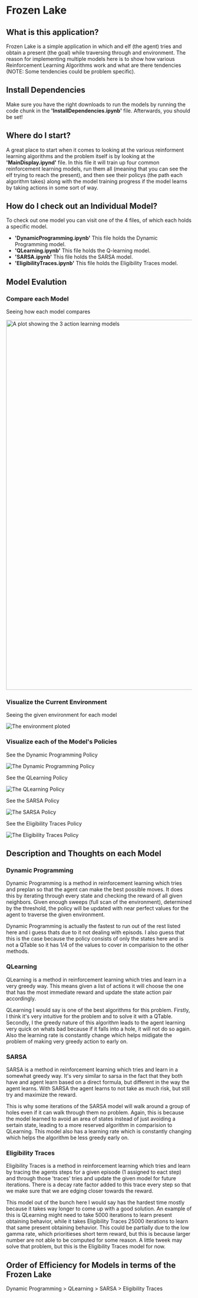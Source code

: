 # Frozen Lake

## What is this application?

Frozen Lake is a simple application in which and elf (the agent) tries and obtain a present (the goal) while traversing through and environment. The reason for implementing multiple models here is to show how various Reinforcement Learning Algorithms work and what are there tendencies (NOTE: Some tendencies could be problem specific).

## Install Dependencies

Make sure you have the right downloads to run the models by running the code chunk in the **'InstallDependencies.ipynb'** file. Afterwards, you should be set!

## Where do I start?

A great place to start when it comes to looking at the various reinforment learning algorithms and the problem itself is by looking at the **'MainDisplay.ipynd'** file. In this file it will train up four common reinforcement learning models, run them all (meaning that you can see the elf trying to reach the present), and then see their policys (the path each algorithm takes) along with the model training progress if the model learns by taking actions in some sort of way.

## How do I check out an Individual Model?

To check out one model you can visit one of the 4 files, of which each holds a specific model.

- **'DynamicProgramming.ipynb'** This file holds the Dynamic Programming model.
- **'QLearning.ipynb'** This file holds the Q-learning model.
- **'SARSA.ipynb'** This file holds the SARSA model.
- **'EligibilityTraces.ipynb'** This file holds the Eligibility Traces model.

## Model Evalution

### Compare each Model

Seeing how each model compares

<!-- ![A plot showing the 3 action learning models](/images/frozen_lake_model_comparison.png){: width="500"} -->
<img src="/images/frozen_lake_model_comparison.png" alt="A plot showing the 3 action learning models" width="1000">

### Visualize the Current Environment

Seeing the given environment for each model

![The environment ploted](/images/frozen_lake_environment.png)

### Visualize each of the Model's Policies

See the Dynamic Programming Policy

![The Dynamic Programming Policy](/images/frozen_lake_Dynamic%20Programming_policy.png)

See the QLearning Policy

![The QLearning Policy](/images/frozen_lake_QLearning_policy.png)

See the SARSA Policy

![The SARSA Policy](/images/frozen_lake_SARSA_policy.png)

See the Eligibility Traces Policy

![The Eligibility Traces Policy](/images/frozen_lake_Eligibility%20Traces_policy.png)

## Description and Thoughts on each Model

### Dynamic Programming

Dynamic Programming is a method in reinforcement learning which tries and preplan so that the agent can make the best possible moves. It does this by iterating through every state and checking the reward of all given neighbors. Given enough sweeps (full scan of the environment), determined by the threshold, the policy will be updated with near perfect values for the agent to traverse the given environment.

Dynamic Programming is actually the fastest to run out of the rest listed here and i guess thats due to it not dealing with episods. I also guess that this is the case because the policy consists of only the states here and is not a QTable so it has 1/4 of the values to cover in comparision to the other methods.

### QLearning

QLearning is a method in reinforcement learning which tries and learn in a very greedy way. This means given a list of actions it will choose the one that has the most immediate reward and update the state action pair accordingly.

QLearning I would say is one of the best algorithms for this problem. Firstly, I think it's very intuitive for the problem and to solve it with a QTable. Secondly, I the greedy nature of this algorithm leads to the agent learning very quick on whats bad because if it falls into a hole, it will not do so again. Also the learning rate is constantly change which helps midigate the problem of making very greedy action to early on.

### SARSA

SARSA is a method in reinforcement learning which tries and learn in a somewhat greedy way. It's very similar to sarsa in the fact that they both have and agent learn based on a direct formula, but different in the way the agent learns. With SARSA the agent learns to not take as much risk, but still try and maximize the reward.

This is why some iterations of the SARSA model will walk around a group of holes even if it can walk through them no problem. Again, this is because the model learned to avoid an area of states instead of just avoiding a sertain state, leading to a more reserved algorithm in comparision to QLearning. This model also has a learning rate which is constantly changing which helps the algorithm be less greedy early on.

### Eligibility Traces

Eligibility Traces is a method in reinforcement learning which tries and learn by tracing the agents steps for a given episode (1 assigned to eact step) and through those 'traces' tries and update the given model for future iterations. There is a decay rate factor added to this trace every step so that we make sure that we are edging closer towards the reward.

This model out of the bunch here I would say has the hardest time mostly because it takes way longer to come up with a good solution. An example of this is QLearning might need to take 5000 iterations to learn present obtaining behavior, while it takes Eligibility Traces 25000 iterations to learn that same present obtaining behavior. This could be partially due to the low gamma rate, which prioritieses short term reward, but this is because larger number are not able to be computed for some reason. A little tweek may solve that problem, but this is the Eligibility Traces model for now.

## Order of Efficiency for Models in terms of the Frozen Lake

Dynamic Programming > QLearning > SARSA > Eligibility Traces
